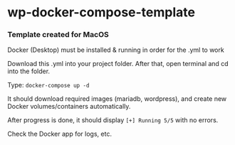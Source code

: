 # wp-docker-compose-template

### Template created for MacOS

Docker (Desktop) must be installed & running in order for the .yml to work

Download this .yml into your project folder. After that, open terminal and cd into the folder.

Type: `docker-compose up -d`

It should download required images (mariadb, wordpress), and create new Docker volumes/containers automatically. 

After progress is done, it should display `[+] Running 5/5` with no errors. 

Check the Docker app for logs, etc.

